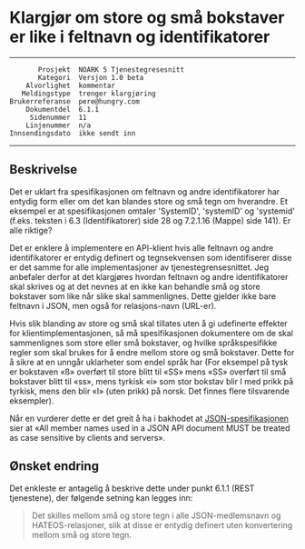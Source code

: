 Klargjør om store og små bokstaver er like i feltnavn og identifikatorer
========================================================================

 ------------------  ---------------------------------
           Prosjekt  NOARK 5 Tjenestegresesnitt
           Kategori  Versjon 1.0 beta
        Alvorlighet  kommentar
       Meldingstype  trenger klargjøring
    Brukerreferanse  pere@hungry.com
        Dokumentdel  6.1.1
         Sidenummer  11
        Linjenummer  n/a
    Innsendingsdato  ikke sendt inn
 ------------------  ---------------------------------

Beskrivelse
-----------

Det er uklart fra spesifikasjonen om feltnavn og andre identifikatorer
har entydig form eller om det kan blandes store og små tegn om
hverandre.  Et eksempel er at spesifikasjonen omtaler 'SystemID',
'systemID' og 'systemid' (f.eks. teksten i 6.3 (Identifikatorer) side
28 og 7.2.1.16 (Mappe) side 141).  Er alle riktige?

Det er enklere å implementere en API-klient hvis alle feltnavn og
andre identifikatorer er entydig definert og tegnsekvensen som
identifiserer disse er det samme for alle implementasjoner av
tjenestegrensesnittet.  Jeg anbefaler derfor at det klargjøres hvordan
feltnavn og andre identifikatorer skal skrives og at det nevnes at en
ikke kan behandle små og store bokstaver som like når slike skal
sammenlignes.  Dette gjelder ikke bare feltnavn i JSON, men også for
relasjons-navn (URL-er).

Hvis slik blanding av store og små skal tillates uten å gi udefinerte
effekter for klientimplementasjonen, så må spesifikasjonen dokumentere
om de skal sammenlignes som store eller små bokstaver, og hvilke
språkspesifikke regler som skal brukes for å endre mellom store og små
bokstaver.  Dette for å sikre at en unngår uklarheter som endel språk
har (For eksempel på tysk er bokstaven «ß» overført til store blitt
til «SS» mens «SS» overført til små bokstaver blitt til «ss», mens
tyrkisk «i» som stor bokstav blir I med prikk på tyrkisk, mens den
blir «I» (uten prikk) på norsk.  Det finnes flere tilsvarende
eksempler).

Når en vurderer dette er det greit å ha i bakhodet at
[JSON-spesifikasjonen](http://jsonapi.org/format/) sier at «All member
names used in a JSON API document MUST be treated as case sensitive by
clients and servers».

Ønsket endring
--------------

Det enkleste er antagelig å beskrive dette under punkt 6.1.1 (REST
tjenestene), der følgende setning kan legges inn:

> Det skilles mellom små og store tegn i alle JSON-medlemsnavn og
> HATEOS-relasjoner, slik at disse er entydig definert uten
> konvertering mellom små og store tegn.
